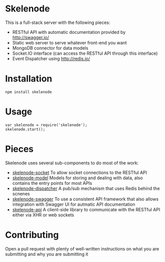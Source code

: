 # Skelenode

This is a full-stack server with the following pieces:

* RESTful API with automatic documentation provided by http://swagger.io/
* Static web server to serve whatever front-end you want
* MongoDB connector for data models
* Socket.IO interface (can access the RESTful API through this interface)
* Event Dispatcher using http://redis.io/

# Installation
```
npm install skelenode
```

# Usage
```
var skelenode = require('skelenode');
skelenode.start();
```

# Pieces
Skelenode uses several sub-components to do most of the work:

* [skelenode-socket](https://github.com/tgolen/skelenode-socket) To allow socket connections to the RESTful API
* [skelenode-model](https://github.com/tgolen/skelenode-model) Models for storing and dealing with data, also contains the entry points for most APIs
* [skelenode-dispatcher](https://github.com/tgolen/skelenode-dispatcher) A pub/sub mechanism that uses Redis behind the scnenes
* [skelenode-swagger](https://github.com/tgolen/skelenode-swagger) To use a consistent API framework that also allows integration with Swagger UI for autmatic API documentation
* [skelenode-api](https://github.com/tgolen/skelenode-api) A client-side library to communicate with the RESTful API either via XHR or web sockets

# Contributing
Open a pull request with plenty of well-written instructions on what you are submitting and why you are submitting it
